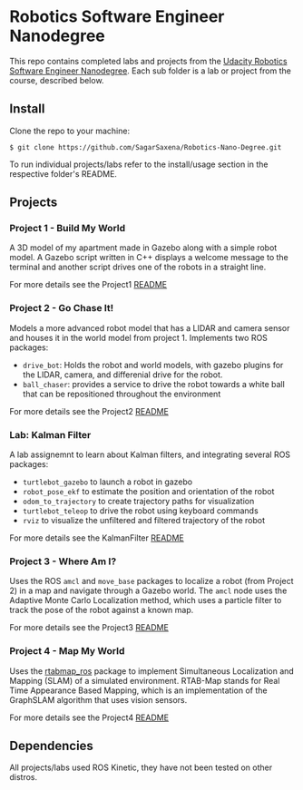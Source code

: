 # Robotics Software Engineer Nanodegree
This repo contains completed labs and projects from the [Udacity Robotics Software Engineer Nanodegree](https://www.udacity.com/course/robotics-software-engineer--nd209). Each sub folder is a lab or project from the course, described below.

## Install
Clone the repo to your machine:
```
$ git clone https://github.com/SagarSaxena/Robotics-Nano-Degree.git
```
To run individual projects/labs refer to the install/usage section in the respective folder's README.

## Projects

### Project 1 - Build My World
A 3D model of my apartment made in Gazebo along with a simple robot model. A Gazebo script written in C++ displays a welcome message to the terminal and another script drives one of the robots in a straight line.

For more details see the Project1 [README](https://github.com/SagarSaxena/Robotics-Nano-Degree/tree/master/Project1)

### Project 2 - Go Chase It!
Models a more advanced robot model that has a LIDAR and camera sensor and houses it in the world model from project 1. Implements two ROS packages:
* `drive_bot`: Holds the robot and world models, with gazebo plugins for the LIDAR, camera, and differenial drive for the robot.
* `ball_chaser`: provides a service to drive the robot towards a white ball that can be repositioned throughout the environment

For more details see the Project2 [README](https://github.com/SagarSaxena/Robotics-Nano-Degree/tree/master/Project2)

### Lab: Kalman Filter
A lab assignemnt to learn about Kalman filters, and integrating several ROS packages:
* `turtlebot_gazebo` to launch a robot in gazebo 
* `robot_pose_ekf` to estimate the position and orientation of the robot
* `odom_to_trajectory` to create trajectory paths for visualization
* `turtlebot_teleop` to drive the robot using keyboard commands
* `rviz` to visualize the unfiltered and filtered trajectory of the robot

For more details see the KalmanFilter [README](https://github.com/SagarSaxena/Robotics-Nano-Degree/tree/master/KalmanFilter)

### Project 3 - Where Am I?
Uses the ROS `amcl` and `move_base` packages to localize a robot (from Project 2) in a map and navigate through a Gazebo world. The `amcl` node uses the Adaptive Monte Carlo Localization method, which uses a particle filter to track the pose of the robot against a known map.

For more details see the Project3 [README](https://github.com/SagarSaxena/Robotics-Nano-Degree/tree/master/Project3)

### Project 4 - Map My World
Uses the [rtabmap_ros](http://wiki.ros.org/rtabmap_ros) package to implement Simultaneous Localization and Mapping (SLAM) of a simulated environment. RTAB-Map stands for Real Time Appearance Based Mapping, which is an implementation of the GraphSLAM algorithm that uses vision sensors.

For more details see the Project4 [README](https://github.com/SagarSaxena/Robotics-Nano-Degree/tree/master/Project4)

## Dependencies
All projects/labs used ROS Kinetic, they have not been tested on other distros.

